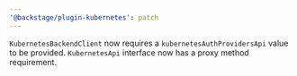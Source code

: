 ```yaml
---
'@backstage/plugin-kubernetes': patch
---
```


`KubernetesBackendClient` now requires a `kubernetesAuthProvidersApi` value to be provided. `KubernetesApi` interface now has a proxy method requirement.
